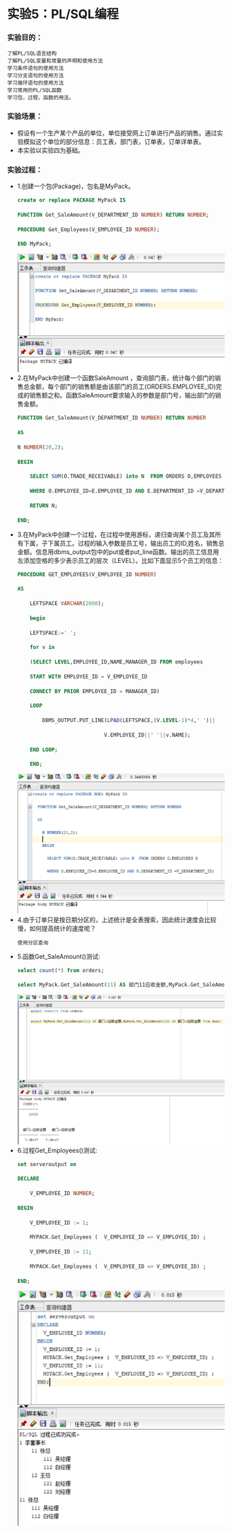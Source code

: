 # 实验5：PL/SQL编程
### 实验目的：
```
了解PL/SQL语言结构
了解PL/SQL变量和常量的声明和使用方法
学习条件语句的使用方法
学习分支语句的使用方法
学习循环语句的使用方法
学习常用的PL/SQL函数
学习包，过程，函数的用法。
```
### 实验场景：
* 假设有一个生产某个产品的单位，单位接受网上订单进行产品的销售。通过实验模拟这个单位的部分信息：员工表，部门表，订单表，订单详单表。
* 本实验以实验四为基础。
### 实验过程：
* 1.创建一个包(Package)，包名是MyPack。
    ```sql
    create or replace PACKAGE MyPack IS

    FUNCTION Get_SaleAmount(V_DEPARTMENT_ID NUMBER) RETURN NUMBER;

    PROCEDURE Get_Employees(V_EMPLOYEE_ID NUMBER);

    END MyPack;
    ```
    ![](img/1.png)
* 2.在MyPack中创建一个函数SaleAmount ，查询部门表，统计每个部门的销售总金额，每个部门的销售额是由该部门的员工(ORDERS.EMPLOYEE_ID)完成的销售额之和。函数SaleAmount要求输入的参数是部门号，输出部门的销售金额。
    ```sql
    FUNCTION Get_SaleAmount(V_DEPARTMENT_ID NUMBER) RETURN NUMBER

    AS

    N NUMBER(20,2);

    BEGIN

        SELECT SUM(O.TRADE_RECEIVABLE) into N  FROM ORDERS O,EMPLOYEES E

        WHERE O.EMPLOYEE_ID=E.EMPLOYEE_ID AND E.DEPARTMENT_ID =V_DEPARTMENT_ID;

        RETURN N;

    END;
    ```
* 3.在MyPack中创建一个过程，在过程中使用游标，递归查询某个员工及其所有下属，子下属员工。过程的输入参数是员工号，输出员工的ID,姓名，销售总金额。信息用dbms_output包中的put或者put_line函数。输出的员工信息用左添加空格的多少表示员工的层次（LEVEL）。比如下面显示5个员工的信息：
    ```sql
    PROCEDURE GET_EMPLOYEES(V_EMPLOYEE_ID NUMBER)

    AS

        LEFTSPACE VARCHAR(2000);

        begin

        LEFTSPACE:=' ';

        for v in

        (SELECT LEVEL,EMPLOYEE_ID,NAME,MANAGER_ID FROM employees

        START WITH EMPLOYEE_ID = V_EMPLOYEE_ID

        CONNECT BY PRIOR EMPLOYEE_ID = MANAGER_ID)

        LOOP

            DBMS_OUTPUT.PUT_LINE(LPAD(LEFTSPACE,(V.LEVEL-1)*4,' ')||

                                V.EMPLOYEE_ID||' '||v.NAME);

        END LOOP;

        END;
    ```
    ![](img/2.png)
* 4.由于订单只是按日期分区的，上述统计是全表搜索，因此统计速度会比较慢，如何提高统计的速度呢？
    ```
    使用分区查询
    ```
* 5.函数Get_SaleAmount()测试:
    ```sql
    select count(*) from orders;

    select MyPack.Get_SaleAmount(11) AS 部门11应收金额,MyPack.Get_SaleAmount(12) AS 部门12应收金额 from dual;
    ```
    ![](img/3.png)
* 6.过程Get_Employees()测试:
    ```sql
    set serveroutput on

    DECLARE

        V_EMPLOYEE_ID NUMBER;    

    BEGIN

        V_EMPLOYEE_ID := 1;

        MYPACK.Get_Employees (  V_EMPLOYEE_ID => V_EMPLOYEE_ID) ;  

        V_EMPLOYEE_ID := 11;

        MYPACK.Get_Employees (  V_EMPLOYEE_ID => V_EMPLOYEE_ID) ;    

    END;
    ```
    ![](img/4.png)